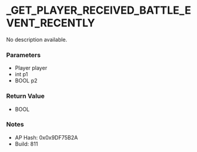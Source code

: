 # _GET_PLAYER_RECEIVED_BATTLE_EVENT_RECENTLY

No description available.

### Parameters
* Player player
* int p1
* BOOL p2

### Return Value
* BOOL

### Notes
* AP Hash: 0x0x9DF75B2A
* Build: 811

